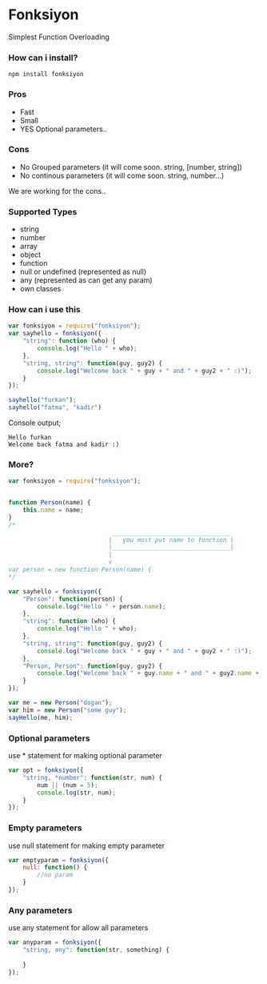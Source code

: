 # Fonksiyon
Simplest Function Overloading

### How can i install?
	npm install fonksiyon

### Pros
* Fast
* Small
* YES Optional parameters.. 

### Cons
* No Grouped parameters (it will come soon. string, [number, string])
* No continous parameters (it will come soon. string, number...)

We are working for the cons..

### Supported Types
* string
* number
* array
* object
* function
* null or undefined (represented as null)
* any (represented as can get any param)
* own classes

### How can i use this 
```javascript
var fonksiyon = require("fonksiyon");
var sayhello = fonksiyon({
	"string": function (who) {
		console.log("Hello " + who);
	}, 
	"string, string": function(guy, guy2) {
		console.log("Welcome back " + guy + " and " + guy2 + " :)");
	}
});

sayhello("furkan");
sayhello("fatma", "kadir")
```
Console output;
```console
Hello furkan
Welcome back fatma and kadir :)
```

### More?
```javascript
var fonksiyon = require("fonksiyon");


function Person(name) {
	this.name = name;
}
/*
                             _________________________________
                            |   you must put name to function |
                            |_________________________________|
                            |
                            v
var person = new function Person(name) {
*/

var sayhello = fonksiyon({
	"Person": function(person) {
		console.log("Hello " + person.name);
	}, 
	"string": function (who) {
		console.log("Hello " + who);
	}, 
	"string, string": function(guy, guy2) {
		console.log("Welcome back " + guy + " and " + guy2 + " :)");
	}, 
	"Person, Person": function(guy, guy2) {
		console.log("Welcome back " + guy.name + " and " + guy2.name + " :)");
	}
});

var me = new Person("dogan");
var him = new Person("some guy");
sayHello(me, him);
```

### Optional parameters
use * statement for making optional parameter
```javascript
var opt = fonksiyon({
	"string, *number": function(str, num) {
		num || (num = 5);
		console.log(str, num);
	}
});
```

### Empty parameters
use null statement for making empty parameter
```javascript
var emptyparam = fonksiyon({
	null: function() {
		//no param
	}
});
```

### Any parameters
use any statement for allow all parameters
```javascript
var anyparam = fonksiyon({
	"string, any": function(str, something) {
		
	}
});
```
